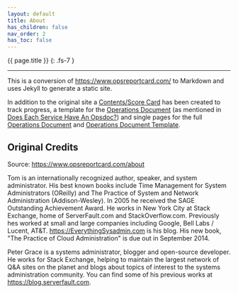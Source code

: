 ```yaml
---
layout: default
title: About
has_children: false
nav_order: 2
has_toc: false
---
```


{{ page.title }}
{: .fs-7 }

---

This is a conversion of <https://www.opsreportcard.com/> to Markdown and uses Jekyll to generate a static site.

In addition to the original site a [Contents/Score Card](/docs/contents.md) has been created to track progress, a template for the [Operations Document](/docs/opsdoc/README.md) (as mentioned in [Does Each Service Have An Opsdoc?](/docs/operational/opsdoc.md)) and single pages for the full [Operations Document](/docs/opsrepcard_single.md) and [Operations Document Template](/docs/opsdoc_single.md).

## Original Credits

Source: <https://www.opsreportcard.com/about>

Tom is an internationally recognized author, speaker, and system administrator. His best known books include Time Management for System Administrators (OReilly) and The Practice of System and Network Administration (Addison-Wesley). In 2005 he received the SAGE Outstanding Achievement Award. He works in New York City at Stack Exchange, home of ServerFault.com and StackOverflow.com. Previously hes worked at small and large companies including Google, Bell Labs / Lucent, AT&T. <https://EverythingSysadmin.com> is his blog. His new book, "The Practice of Cloud Administration" is due out in September 2014.

Peter Grace is a systems administrator, blogger and open-source developer. He works for Stack Exchange, helping to maintain the largest network of Q&A sites on the planet and blogs about topics of interest to the systems administration community. You can find some of his previous works at <https://blog.serverfault.com>.
